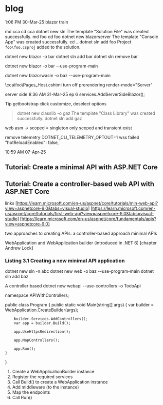 # blog
1:06 PM 30-Mar-25
blazor train

md cca
cd cca
dotnet new sln
 The template "Solution File" was created successfully.
md foo
cd foo
dotnet new blazorserver
 The template "Console App" was created successfully.
cd ..
dotnet sln add foo
 Project `foo\foo.csproj` added to the solution.

dotnet new blazor -o bar
dotnet sln add bar
dotnet sln remove bar

dotnet new blazor -o bar --use-program-main

dotnet new blazorwasm -o baz --use-program-main

\cca\foo\Pages\_Host.cshtml
turn off prerendering
render-mode="Server"

server side
8:36 AM 31-Mar-25 ep 6
services.AddServerSideBlazor();

Tip getbootstrap click customize, deselect options

>dotnet new classlib -o gaz
The template "Class Library" was created successfully.
>dotnet sln add gaz

web asm -> scoped = singleton
only scoped and transient exist

remove telemetry
DOTNET_CLI_TELEMETRY_OPTOUT=1
wss failed
      "hotReloadEnabled": false,

10:59 AM 07-Apr-25

## Tutorial: Create a minimal API with ASP.NET Core
## Tutorial: Create a controller-based web API with ASP.NET Core
links
[https://learn.microsoft.com/en-us/aspnet/core/tutorials/min-web-api?view=aspnetcore-9.0&tabs=visual-studio]
[https://learn.microsoft.com/en-us/aspnet/core/tutorials/first-web-api?view=aspnetcore-9.0&tabs=visual-studio]
[https://learn.microsoft.com/en-us/aspnet/core/fundamentals/apis?view=aspnetcore-9.0]

two approaches to creating APIs:
a controller-based approach
minimal APIs

WebApplication and WebApplication builder (introduced in .NET 6)
[chapter Andrew Lock]
### Listing 3.1 Creating a new minimal API application
dotnet new sln -n abc
dotnet new web -o baz --use-program-main
dotnet sln add baz

A controller based
dotnet new webapi --use-controllers -o TodoApi

namespace APIWithControllers;

public class Program
{
    public static void Main(string[] args)
    {
        var builder = WebApplication.CreateBuilder(args);

        builder.Services.AddControllers();
        var app = builder.Build();

        app.UseHttpsRedirection();

        app.MapControllers();

        app.Run();
    }
}

1. Create a WebApplicationBuilder instance
2. Register the required services
3. Call Build() to create a WebApplication instance
4. Add middleware (to the instance)
5. Map the endpoints
6. Call Run()

